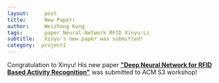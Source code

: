 ```yaml
---
layout:     post
title:      New Paper!
author:     Weizhong Kong
tags: 		paper Neural-Network RFID Xinyu-Li
subtitle:   Xinyu's new paper was submitted!
category:  project1
---
```

Congratulation to Xinyu! His new paper
<b><a href="http://www.google.com/url?q=http%3A%2F%2Fdl.acm.org%2Fcitation.cfm%3Fid%3D2987355&sa=D&sntz=1&usg=AFQjCNGWp_SFZuWjee5_6qE6gx7zwmoFGQ">"Deep Neural Network for RFID Based Activity Recognition"</a></b>
was submitted to ACM S3 workshop!
